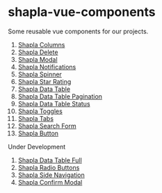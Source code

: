 # shapla-vue-components

Some reusable vue components for our projects.

01. [Shapla Columns](shapla-columns/README.md)
02. [Shapla Delete](shapla-delete/README.md)
03. [Shapla Modal](shapla-modal/README.md)
04. [Shapla Notifications](shapla-notifications/README.md)
05. [Shapla Spinner](shapla-spinner/README.md)
06. [Shapla Star Rating](shapla-star-rating/README.md)
07. [Shapla Data Table](shapla-data-table/README.md)
08. [Shapla Data Table Pagination](shapla-data-table-pagination/README.md)
09. [Shapla Data Table Status](shapla-data-table-status/README.md)
10. [Shapla Toggles](shapla-toggles/README.md)
11. [Shapla Tabs](shapla-tabs/README.md)
12. [Shapla Search Form](shapla-search-form/README.md)
13. [Shapla Button](shapla-button/README.md)

Under Development
01. [Shapla Data Table Full](shapla-data-table-full/README.md)
03. [Shapla Radio Buttons](shapla-radio-buttons/README.md)
06. [Shapla Side Navigation](shapla-side-navigation/README.md)
07. [Shapla Confirm Modal](shapla-confirm-modal/README.md)
